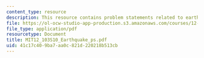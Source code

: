 ```yaml
---
content_type: resource
description: This resource contains problem statements related to earthquakes.
file: https://ol-ocw-studio-app-production.s3.amazonaws.com/courses/12-103-science-and-policy-of-natural-hazards-spring-2010/41c17c409ba7aa0c821d220218b513cb_MIT12_103S10_Earthquake_ps.pdf
file_type: application/pdf
resourcetype: Document
title: MIT12_103S10_Earthquake_ps.pdf
uid: 41c17c40-9ba7-aa0c-821d-220218b513cb
---
```

